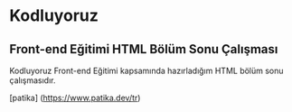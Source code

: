 # Kodluyoruz
## Front-end Eğitimi HTML Bölüm Sonu Çalışması

Kodluyoruz Front-end Eğitimi kapsamında hazırladığım HTML bölüm sonu çalışmasıdır.

[patika]
(https://www.patika.dev/tr)